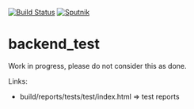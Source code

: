 [![Build Status](https://travis-ci.com/dawidkotarba/backend_test.svg?branch=master)](https://travis-ci.com/dawidkotarba/backend_test)
[![Sputnik](https://sputnik.ci/conf/badge)](https://sputnik.ci/app#/builds/dawidkotarba/backend_test)
# backend_test

Work in progress, please do not consider this as done.

Links:
- build/reports/tests/test/index.html => test reports